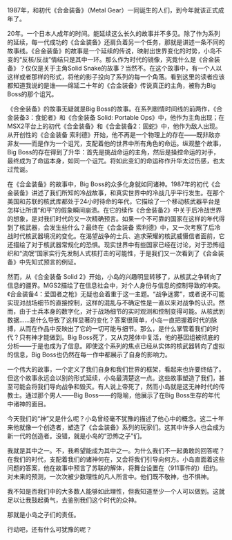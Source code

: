 1987年，和初代《合金装备》（Metal Gear）一同诞生的人们，到今年就该正式成年了。

20年。一个日本人成年的时间。能延续这么长久的故事并不多见。除了作为系列的延续，每一代成功的《合金装备》还肩负着另一个任务，那就是讲述一条不同的故事线。《合金装备》的故事是一个延续的传说，映射出世界变化的时势，小岛不变的“反核/反战”情结只是其中一环。那么作为时代的镜像，究竟什么是《合金装备》？仅仅是关于主角Solid Snake的故事？当然不。在这个故事中，有一个人以这样或者那样的形式，将他的影子投向了系列的每一个角落。看到这里的读者应该都知道我说的是谁——绵延二十年的《合金装备》传说真正的主角，被称为Big Boss的那个诅咒。

《合金装备》的故事无疑就是Big Boss的故事。在系列剧情时间线的前两作，《合金装备3：食蛇者》和《合金装备 Solid: Portable Ops》中，他作为主角出现；在MSX2平台上的初代《合金装备》和《合金装备2：固蛇》中，他作为敌人出现。从开创性的《合金装备 索利德》开始，他不再是一个物理上的存在——既非敌亦非友——而是作为一个诅咒，支配着他的世界中所有角色的命运。纵观整个故事，Big Boss的存在得到了升华：首先是挑战命运的主角，然后是操控命运的对手，最终成为了命运本身，如同一个诅咒。将如此变幻的命运称作升华太过伤感，也太过荒诞。

在《合金装备》的故事中，Big Boss的众多化身就如同诸神。1987年的初代《合金装备》讲述了我们所知的冷战故事，和真实世界中的冷战几乎平行发生。在那个美国和苏联的核武库都处于24小时待命的年代，它描绘了一个移动核武器平台是怎样让所谓“和平”的假象瞬间崩溃。在它的续作《合金装备2》中关于后冷战世界的想象，是对我们时代的又一次精确预言。如果一个不可靠的国家在这样的年代得到了核武器，会发生些什么？最终在《合金装备 索利德》中，又一次考察了后冷战时代核武器境况的变化。在渴望战争的士兵、追求荣耀的核武威慑信者面前，它还描绘了对于核武器常规化的恐惧。现实世界中有些国家已经在讨论，对于恐怖组织和“流氓”国家实行先发制人式核打击的可能性，于是我们又一次看到了《合金装备》中先知式预言的例证。

然而，从《合金装备 Solid 2》开始，小岛的兴趣明显转移了，从核武之争转向了信息的疆界。MGS2描绘了在信息社会中，对个人身份与信息的控制导致的冲突。《合金装备4：爱国者之枪》无疑也会着重于这一主题。“战争迷雾”，或者说不可能实现对战场细节的直接控制，这样的混乱与不确定性是一直以来对战争的认识。然而，由于士兵本身的数字化，对于战场细节的实时观测和控制变得可能。从核武到数据……是什么导致了这样显著的变化？答案很简单，小岛一直把握着时代的脉搏，从而在作品中反映出了它的一切可能与细节。那么，是什么掌管着我们的时代？只有神才能做到。Big Boss死了，又从克隆体中复活，他的基因组被彻底的分析——于是也成为了信息。即使这个系列的焦点已经从实体的核武器转向了虚拟的信息，Big Boss也仍然在每一作中都展示了自身的影响力。

一个伟大的故事，一个定义了我们自身和我们世界的框架，看起来也许要终结了。但这个故事永远会以别的形式延续，小岛最清楚这一点。这些故事塑造了我们，甚至可能会将我们导向战争和毁灭。有人说上帝死了，然而小岛就是这无神时代的传教士。通过那个男人——Big Boss——的隐喻，他展示了在Big Boss生存的年代中诸神的面目。

今天我们的“神”又是什么呢？小岛曾经毫不犹豫的描述了他心中的概念。这二十年来他就像一个创造者，塑造了《合金装备》系列的玩家们。这其中许多人也会成为新一代的创造者。没错，就是小岛的“恐怖之子”们。

我就是其中之一。不，我希望能成为其中之一。为什么我们不一起勇敢的回答呢？在我们的时代，支配着我们的诸神何在，又会将我们引导向何方。小岛直面着这些问题的答案，他在故事中预言了苏联的解体，将舞台设置在（911事件的）纽约。对未来的预测，一次次被少数理性的凡人所言中。他们既不敬神，也不惧神。

我不知是否我们中的大多数人能够如此理性，但我知道至少一个人可以做到。这就足以让我鼓起勇气，去鉴别我们这个时代的众神。

那就是小岛之子们的责任。

行动吧，还有什么可犹豫的呢？